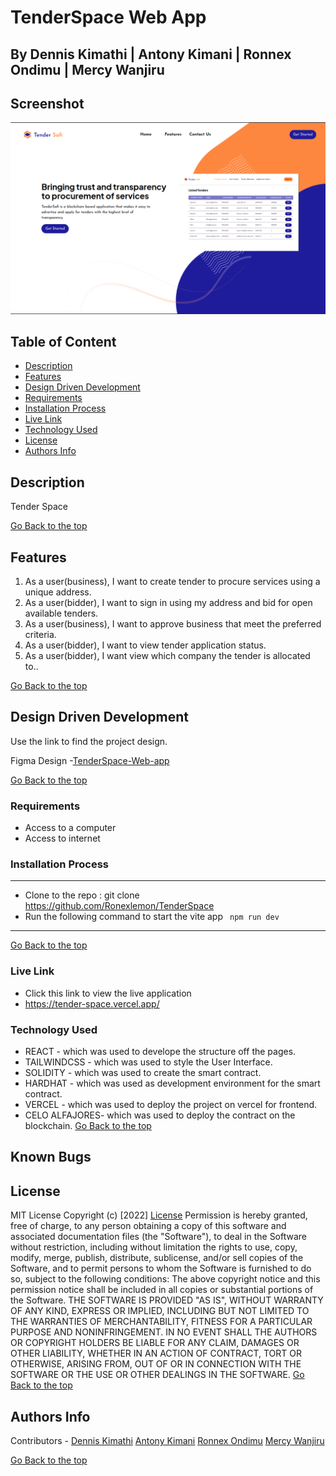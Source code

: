 # TenderSpace Web App
## By Dennis Kimathi | Antony Kimani | Ronnex Ondimu | Mercy Wanjiru

## Screenshot
 ![image](./client/src/assets/images/HeroSection.png)

 ## Table of Content
 - [Description](#description)
 - [Features](#features)
 - [Design Driven Development](#Design-Driven-Development)
 - [Requirements](#requirements)
 - [Installation Process](#installation-Process)
 - [Live Link](#Live-Link)
 - [Technology  Used](#technology-Used)
 - [License](#license)
 - [Authors Info](#Authors-Info)


## Description
<p>Tender Space</p>

[Go Back to the top](#TenderSpace-Web-app)
## Features
1. As a user(business), I want to create tender to procure services using a unique address.
2. As a user(bidder), I want to sign in using my address and bid for open available tenders.
3. As a user(business), I want to approve business that meet the preferred criteria.
4. As a user(bidder), I want to view tender application status.
4. As a user(bidder), I want view which company the tender is allocated to..


[Go Back to the top](#TenderSpace-Web-app)

## Design Driven Development

Use the link to find the project design.

Figma Design -[TenderSpace-Web-app](https://www.figma.com/file/fxzefSk00z49RSq63vrxTw/TenderSafi?node-id=3%3A1479&t=tdUpMOUe5iU3unmI-1)

[Go Back to the top](#TenderSpace-Web-app)

 ###  Requirements
 * Access to  a computer 
 * Access to internet

 ### Installation Process
 ****
* Clone to the repo : git clone https://github.com/Ronexlemon/TenderSpace
* Run the following command to start the vite app ``` npm run dev```

 ****
 [Go Back to the top](#TenderSpace-Web-app)

### Live Link
- Click this link to view the live application 
- https://tender-space.vercel.app/

### Technology  Used
* REACT - which was used to develope the structure off the pages.
* TAILWINDCSS - which was used to style the User Interface.
* SOLIDITY - which was used to create the smart contract.
* HARDHAT - which was used as development environment for the smart contract.
* VERCEL - which was used to deploy the project on vercel for frontend.
* CELO ALFAJORES- which was used to deploy the contract on the blockchain.
[Go Back to the top](#TenderSpace-Web-app)

## Known Bugs


## License
MIT License
Copyright (c) [2022] [License](LICENSE.txt)
Permission is hereby granted, free of charge, to any person obtaining a copy
of this software and associated documentation files (the "Software"), to deal
in the Software without restriction, including without limitation the rights
to use, copy, modify, merge, publish, distribute, sublicense, and/or sell
copies of the Software, and to permit persons to whom the Software is
furnished to do so, subject to the following conditions:
The above copyright notice and this permission notice shall be included in all
copies or substantial portions of the Software.
THE SOFTWARE IS PROVIDED "AS IS", WITHOUT WARRANTY OF ANY KIND, EXPRESS OR
IMPLIED, INCLUDING BUT NOT LIMITED TO THE WARRANTIES OF MERCHANTABILITY,
FITNESS FOR A PARTICULAR PURPOSE AND NONINFRINGEMENT. IN NO EVENT SHALL THE
AUTHORS OR COPYRIGHT HOLDERS BE LIABLE FOR ANY CLAIM, DAMAGES OR OTHER
LIABILITY, WHETHER IN AN ACTION OF CONTRACT, TORT OR OTHERWISE, ARISING FROM,
OUT OF OR IN CONNECTION WITH THE SOFTWARE OR THE USE OR OTHER DEALINGS IN THE
SOFTWARE.
[Go Back to the top](#TenderSpace-Web-app)

## Authors Info
Contributors - [Dennis Kimathi](https://github.com/DennohKim)
[Antony Kimani](https://github.com/anthonykimani)
[Ronnex Ondimu](https://github.com/Ronexlemon)
[Mercy Wanjiru]()


[Go Back to the top](#TenderSpace-Web-app)
